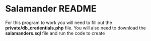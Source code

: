 # Salamander README
For this program to work you will need to fill out the **private/db_credentials.php** file.
You will also need to download the **salamanders.sql** file and run the code to create